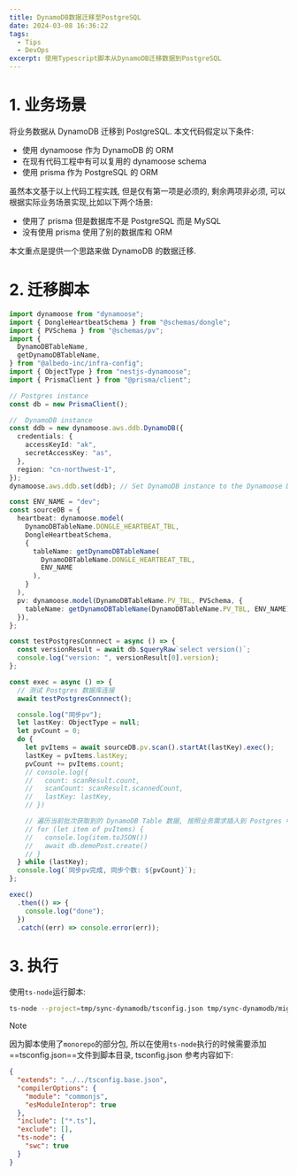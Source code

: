 ```yaml
---
title: DynamoDB数据迁移至PostgreSQL
date: 2024-03-08 16:36:22
tags:
  - Tips
  - DevOps
excerpt: 使用Typescript脚本从DynamoDB迁移数据到PostgreSQL
---
```


# 1. 业务场景

将业务数据从 DynamoDB 迁移到 PostgreSQL. 本文代码假定以下条件:

- 使用 dynamoose 作为 DynamoDB 的 ORM
- 在现有代码工程中有可以复用的 dynamoose schema
- 使用 prisma 作为 PostgreSQL 的 ORM

虽然本文基于以上代码工程实践, 但是仅有第一项是必须的, 剩余两项非必须, 可以根据实际业务场景实现,比如以下两个场景:

- 使用了 prisma 但是数据库不是 PostgreSQL 而是 MySQL
- 没有使用 prisma 使用了别的数据库和 ORM

本文重点是提供一个思路来做 DynamoDB 的数据迁移.

# 2. 迁移脚本

```ts
import dynamoose from "dynamoose";
import { DongleHeartbeatSchema } from "@schemas/dongle";
import { PVSchema } from "@schemas/pv";
import {
  DynamoDBTableName,
  getDynamoDBTableName,
} from "@albedo-inc/infra-config";
import { ObjectType } from "nestjs-dynamoose";
import { PrismaClient } from "@prisma/client";

// Postgres instance
const db = new PrismaClient();

//  DynamoDB instance
const ddb = new dynamoose.aws.ddb.DynamoDB({
  credentials: {
    accessKeyId: "ak",
    secretAccessKey: "as",
  },
  region: "cn-northwest-1",
});
dynamoose.aws.ddb.set(ddb); // Set DynamoDB instance to the Dynamoose DDB instance

const ENV_NAME = "dev";
const sourceDB = {
  heartbeat: dynamoose.model(
    DynamoDBTableName.DONGLE_HEARTBEAT_TBL,
    DongleHeartbeatSchema,
    {
      tableName: getDynamoDBTableName(
        DynamoDBTableName.DONGLE_HEARTBEAT_TBL,
        ENV_NAME
      ),
    }
  ),
  pv: dynamoose.model(DynamoDBTableName.PV_TBL, PVSchema, {
    tableName: getDynamoDBTableName(DynamoDBTableName.PV_TBL, ENV_NAME),
  }),
};

const testPostgresConnnect = async () => {
  const versionResult = await db.$queryRaw`select version()`;
  console.log("version: ", versionResult[0].version);
};

const exec = async () => {
  // 测试 Postgres 数据库连接
  await testPostgresConnnect();

  console.log("同步pv");
  let lastKey: ObjectType = null;
  let pvCount = 0;
  do {
    let pvItems = await sourceDB.pv.scan().startAt(lastKey).exec();
    lastKey = pvItems.lastKey;
    pvCount += pvItems.count;
    // console.log({
    //   count: scanResult.count,
    //   scanCount: scanResult.scannedCount,
    //   lastKey: lastKey,
    // })

    // 遍历当前批次获取到的 DynamoDB Table 数据, 按照业务需求插入到 Postgres 中
    // for (let item of pvItems) {
    //   console.log(item.toJSON())
    //   await db.demoPost.create()
    // }
  } while (lastKey);
  console.log(`同步pv完成, 同步个数: ${pvCount}`);
};

exec()
  .then(() => {
    console.log("done");
  })
  .catch((err) => console.error(err));
```

# 3. 执行

使用`ts-node`运行脚本:

```bash
ts-node --project=tmp/sync-dynamodb/tsconfig.json tmp/sync-dynamodb/migration.ts
```

> [!NOTE]
> 因为脚本使用了`monorepo`的部分包, 所以在使用`ts-node`执行的时候需要添加==tsconfig.json==文件到脚本目录, tsconfig.json 参考内容如下:

```json
{
  "extends": "../../tsconfig.base.json",
  "compilerOptions": {
    "module": "commonjs",
    "esModuleInterop": true
  },
  "include": ["*.ts"],
  "exclude": [],
  "ts-node": {
    "swc": true
  }
}
```
